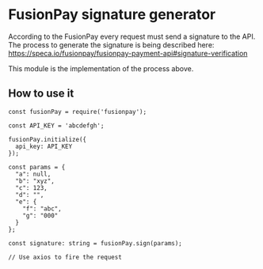 # FusionPay signature generator

According to the FusionPay every request must send a signature to the API. The
process to generate the signature is being described here:
https://speca.io/fusionpay/fusionpay-payment-api#signature-verification

This module is the implementation of the process above.

## How to use it

```
const fusionPay = require('fusionpay');

const API_KEY = 'abcdefgh';

fusionPay.initialize({
  api_key: API_KEY
});

const params = {
  "a": null,
  "b": "xyz",
  "c": 123,
  "d": "",
  "e": {
    "f": "abc",
    "g": "000"
  }
};

const signature: string = fusionPay.sign(params);

// Use axios to fire the request
```

